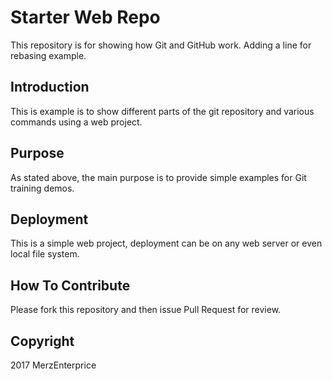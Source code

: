 # Starter Web Repo

This repository is for showing how Git and GitHub work. Adding a line for rebasing example.

## Introduction

This is example is to show different parts of the git repository and various commands using a web project.

## Purpose

As stated above, the main purpose is to provide simple examples for Git training demos.

## Deployment

This is a simple web project, deployment can be on any web server or even local file system.

## How To Contribute

Please fork this repository and then issue Pull Request for review.

## Copyright

2017 MerzEnterprice 